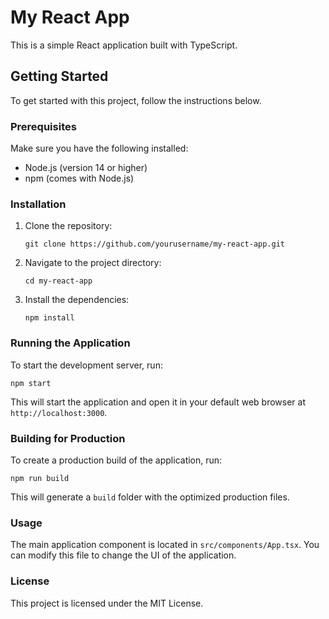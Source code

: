 # My React App

This is a simple React application built with TypeScript.

## Getting Started

To get started with this project, follow the instructions below.

### Prerequisites

Make sure you have the following installed:

- Node.js (version 14 or higher)
- npm (comes with Node.js)

### Installation

1. Clone the repository:

   ```
   git clone https://github.com/yourusername/my-react-app.git
   ```

2. Navigate to the project directory:

   ```
   cd my-react-app
   ```

3. Install the dependencies:

   ```
   npm install
   ```

### Running the Application

To start the development server, run:

```
npm start
```

This will start the application and open it in your default web browser at `http://localhost:3000`.

### Building for Production

To create a production build of the application, run:

```
npm run build
```

This will generate a `build` folder with the optimized production files.

### Usage

The main application component is located in `src/components/App.tsx`. You can modify this file to change the UI of the application.

### License

This project is licensed under the MIT License.